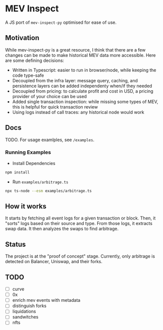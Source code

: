 # MEV Inspect

A JS port of `mev-inspect-py` optimised for ease of use.

## Motivation

While mev-inspect-py is a great resource, I think that there are a few changes can be made to make historical MEV data more accessible. Here are some defining decisions:

* Written in Typescript: easier to run in browser/node, while keeping the code type-safe
* Decoupled from the infra layer: message query, caching, and persistence layers can be added independenty when/if they needed
* Decoupled from pricing: to calculate profit and cost in USD, a pricing provider of your choice can be used
* Added single transaction inspection: while missing some types of MEV, this is helpful for quick transaction review
* Using logs instead of call traces: any historical node would work

## Docs

TODO. For usage examlples, see `/examples`.

### Running Examples

* Install Dependencies

```bash
npm install
```

* Run `examples/arbitrage.ts`

```bash
npx ts-node --esm examples/arbitrage.ts
```

## How it works

It starts by fetching all event logs for a given transaction or block. Then, it "sorts" logs based on their source and type. From those logs, it extracts swap data. It then analyzes the swaps to find arbitrage.

## Status

The project is at the "proof of concept" stage. Currently, only arbitrage is detected on Balancer, Uniswap, and their forks.

## TODO

- [ ] curve
- [ ] 0x
- [ ] enrich mev events with metadata
- [ ] distinguish forks
- [ ] liquidations
- [ ] sandwitches
- [ ] nfts
